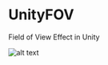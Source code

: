 # UnityFOV
Field of View Effect in Unity


![alt text](https://i.imgur.com/qOPNBql.png "The field of view effect")
